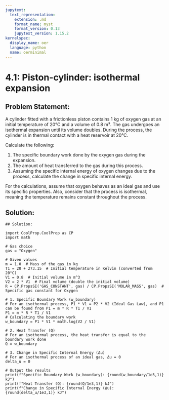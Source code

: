 ```yaml
---
jupytext:
  text_representation:
    extension: .md
    format_name: myst
    format_version: 0.13
    jupytext_version: 1.15.2
kernelspec:
  display_name: oer
  language: python
  name: oerminimal
---
```


# 4.1: Piston-cylinder: isothermal expansion

## Problem Statement:
A cylinder fitted with a frictionless piston contains 1 kg of oxygen gas at an initial temperature of 20°C 
and a volume of 0.8 m³. The gas undergoes an isothermal expansion until its volume doubles. 
During the process, the cylinder is in thermal contact with a heat reservoir at 20°C. 

Calculate the following:
1. The specific boundary work done by the oxygen gas during the expansion.
2. The amount of heat transferred to the gas during this process.
3. Assuming the specific internal energy of oxygen changes due to the process, calculate the change in specific internal energy.

For the calculations, assume that oxygen behaves as an ideal gas and use its specific properties. 
Also, consider that the process is isothermal, meaning the temperature remains constant throughout the process.
## Solution:

```{code-cell} ipython3
## Solution:

import CoolProp.CoolProp as CP
import math

# Gas choice
gas = "Oxygen"

# Given values
m = 1.0  # Mass of the gas in kg
T1 = 20 + 273.15  # Initial temperature in Kelvin (converted from 20°C)
V1 = 0.8  # Initial volume in m^3
V2 = 2 * V1  # Final volume (double the initial volume)
R = CP.PropsSI('GAS_CONSTANT', gas) / CP.PropsSI('MOLAR_MASS', gas)  # Specific gas constant for Oxygen

# 1. Specific Boundary Work (w_boundary)
# For an isothermal process, P1 * V1 = P2 * V2 (Ideal Gas Law), and P1 can be found from P1 = m * R * T1 / V1
P1 = m * R * T1 / V1
# Calculating the boundary work
w_boundary = P1 * V1 * math.log(V2 / V1)

# 2. Heat Transfer (Q)
# For an isothermal process, the heat transfer is equal to the boundary work done
Q = w_boundary

# 3. Change in Specific Internal Energy (Δu)
# For an isothermal process of an ideal gas, Δu = 0
delta_u = 0

# Output the results
print(f"Specific Boundary Work (w_boundary): {round(w_boundary/1e3,1)} kJ")
print(f"Heat Transfer (Q): {round(Q/1e3,1)} kJ")
print(f"Change in Specific Internal Energy (Δu): {round(delta_u/1e3,1)} kJ")
```

